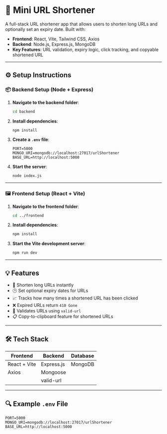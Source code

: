 # 📎 Mini URL Shortener

A full-stack URL shortener app that allows users to shorten long URLs and optionally set an expiry date. Built with:

- **Frontend**: React, Vite, Tailwind CSS, Axios  
- **Backend**: Node.js, Express.js, MongoDB  
- **Key Features**: URL validation, expiry logic, click tracking, and copyable shortened URL

---

## ⚙️ Setup Instructions

### 📦 Backend Setup (Node + Express)

1. **Navigate to the backend folder**:
   ```bash
   cd backend
   ```

2. **Install dependencies**:
   ```bash
   npm install
   ```

3. **Create a `.env` file**:
   ```env
   PORT=5000
   MONGO_URI=mongodb://localhost:27017/urlShortener
   BASE_URL=http://localhost:5000
   ```

4. **Start the server**:
   ```bash
   node index.js
   
   ```

---

### 🖼️ Frontend Setup (React + Vite)

1. **Navigate to the frontend folder**:
   ```bash
   cd ../frontend
   ```

2. **Install dependencies**:
   ```bash
   npm install
   ```

3. **Start the Vite development server**:
   ```bash
   npm run dev
   ```



---

## 💡 Features

- 🔗 Shorten long URLs instantly  
- 🕒 Set optional expiry dates for URLs  
- 📈 Tracks how many times a shortened URL has been clicked  
- ❌ Expired URLs return `410 Gone`  
- 🔐 Validates URLs using `valid-url`  
- 📋 Copy-to-clipboard feature for shortened URLs  

---

## 🛠️ Tech Stack

| Frontend       | Backend      | Database   |
|----------------|--------------|------------|
| React + Vite   | Express.js   | MongoDB    |
|   Axios        | Mongoose     |            |
|                | valid-url    |            |

---

## 🔍 Example `.env` File

```env
PORT=5000
MONGO_URI=mongodb://localhost:27017/urlShortener
BASE_URL=http://localhost:5000
```
